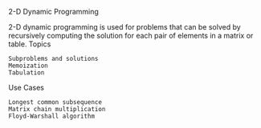 2-D Dynamic Programming

2-D dynamic programming is used for problems that can be solved by recursively computing the solution for each pair of elements in a matrix or table.
Topics

    Subproblems and solutions
    Memoization
    Tabulation

Use Cases

    Longest common subsequence
    Matrix chain multiplication
    Floyd-Warshall algorithm
